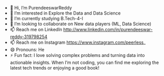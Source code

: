 - 👋 Hi, I’m PurendeeswarReddy
- 👀 I’m interested in Explore the Data and Data Science 
- 🌱 I’m currently studying B.Tech-4-I
- 💞️ I’m looking to collaborate on New data players (ML, Data Science)
- 📫 Reach me on LinkedIn http://www.linkedin.com/in/purendeeswar-reddy-319798254
-  📫 Reach me on Instagram https://www.instagram.com/peerless_
- 😄 Pronouns: He
- ⚡ Fun fact:  I love solving complex problems and turning data into actionable insights. When I’m not coding, you can find me exploring the latest tech trends or enjoying a good book!
